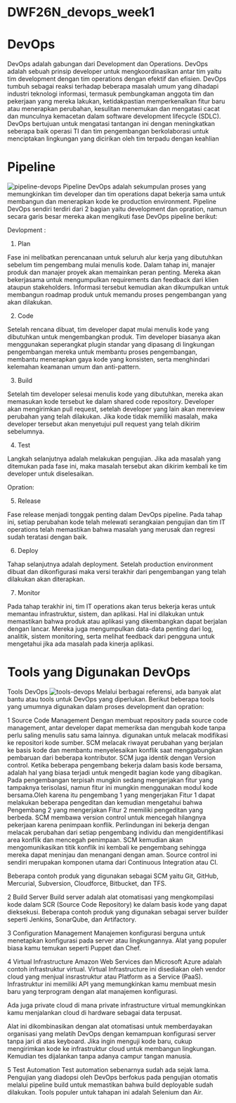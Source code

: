 # DWF26N_devops_week1
# DevOps
DevOps adalah gabungan dari Development dan Operations. DevOps adalah sebuah prinsip developer untuk mengkoordinasikan antar tim yaitu tim development dengan tim operations dengan efektif dan efisien. DevOps tumbuh sebagai reaksi terhadap beberapa masalah umum yang dihadapi industri teknologi informasi, termasuk pembungkaman anggota tim dan pekerjaan yang mereka lakukan, ketidakpastian memperkenalkan fitur baru atau menerapkan perubahan, kesulitan menemukan dan mengatasi cacat dan munculnya kemacetan dalam software development lifecycle (SDLC). 
DevOps bertujuan untuk mengatasi tantangan ini dengan meningkatkan seberapa baik operasi TI dan tim pengembangan berkolaborasi untuk menciptakan lingkungan yang dicirikan oleh tim terpadu dengan keahlian

# Pipeline
![pipeline-devops](https://user-images.githubusercontent.com/88620315/133464745-4af9262c-0471-4035-b7c5-acdf5711ea7a.png)
Pipeline DevOps adalah sekumpulan proses yang memungkinkan tim developer dan tim operations dapat bekerja sama untuk membangun dan menerapkan kode ke production environment. Pipeline DevOps sendiri terdiri dari 2 bagian yaitu development dan opration, namun secara garis besar mereka akan mengikuti fase DevOps pipeline berikut:


Devlopment :
 
1. Plan

Fase ini melibatkan perencanaan untuk seluruh alur kerja yang dibutuhkan sebelum tim pengembang mulai menulis kode. Dalam tahap ini, manajer produk dan manajer proyek akan memainkan peran penting. Mereka akan bekerjasama untuk mengumpulkan requirements dan feedback dari klien ataupun stakeholders. Informasi tersebut kemudian akan dikumpulkan untuk membangun roadmap produk untuk memandu proses pengembangan yang akan dilakukan.

2. Code

Setelah rencana dibuat, tim developer dapat mulai menulis kode yang dibutuhkan untuk mengembangkan produk. Tim developer biasanya akan menggunakan seperangkat plugin standar yang dipasang di lingkungan pengembangan mereka untuk membantu proses pengembangan, membantu menerapkan gaya kode yang konsisten, serta menghindari kelemahan keamanan umum dan anti-pattern.

3. Build

Setelah tim developer selesai menulis kode yang dibutuhkan, mereka akan memasukan kode tersebut ke dalam shared code repository. Developer akan mengirimkan pull request, setelah developer yang lain akan mereview perubahan yang telah dilakukan. Jika kode tidak memiliki masalah, maka developer tersebut akan menyetujui pull request yang telah dikirim sebelumnya.

4. Test

Langkah selanjutnya adalah melakukan pengujian.  Jika ada masalah yang ditemukan pada fase ini, maka masalah tersebut akan dikirim kembali ke tim developer untuk diselesaikan.


Opration:

5. Release

Fase release menjadi tonggak penting dalam DevOps pipeline. Pada tahap ini, setiap perubahan kode telah melewati serangkaian pengujian dan tim IT operations telah memastikan bahwa masalah yang merusak dan regresi sudah teratasi dengan baik.

6. Deploy

Tahap selanjutnya adalah deployment. Setelah production environment dibuat dan dikonfigurasi maka versi terakhir dari pengembangan yang telah dilakukan akan diterapkan.

7. Monitor

Pada tahap terakhir ini, tim IT operations akan terus bekerja keras untuk memantau infrastruktur, sistem, dan aplikasi. Hal ini dilakukan untuk memastikan bahwa produk atau aplikasi yang dikembangkan dapat berjalan dengan lancar. Mereka juga mengumpulkan data-data penting dari log, analitik, sistem monitoring, serta melihat feedback dari pengguna untuk mengetahui jika ada masalah pada kinerja aplikasi. 

# Tools yang Digunakan DevOps
Tools DevOps
![tools-devops](https://user-images.githubusercontent.com/88620315/133465203-bd4d970f-7859-4e4c-8d2b-6aaf0d455c16.png)
Melalui berbagai referensi, ada banyak alat bantu atau tools untuk DevOps yang diperlukan. Berikut beberapa tools yang umumnya digunakan dalam proses development dan opration:

1 Source Code Management
Dengan membuat repository pada source code management, antar developer dapat memeriksa dan mengubah kode tanpa perlu saling menulis satu sama lainnya. digunakan untuk melacak modifikasi ke repositori kode sumber. SCM melacak riwayat perubahan yang berjalan ke basis kode dan membantu menyelesaikan konflik saat menggabungkan pembaruan dari beberapa kontributor. SCM juga identik dengan Version control. Ketika beberapa pengembang bekerja dalam basis kode bersama, adalah hal yang biasa terjadi untuk mengedit bagian kode yang dibagikan. Pada pengembangan terpisah mungkin sedang mengerjakan fitur yang tampaknya terisolasi, namun fitur ini mungkin menggunakan modul kode bersama.Oleh karena itu pengembang 1 yang mengerjakan Fitur 1 dapat melakukan beberapa pengeditan dan kemudian mengetahui bahwa Pengembang 2 yang mengerjakan Fitur 2 memiliki pengeditan yang berbeda. SCM membawa version control untuk mencegah hilangnya pekerjaan karena penimpaan konflik. Perlindungan ini bekerja dengan melacak perubahan dari setiap pengembang individu dan mengidentifikasi area konflik dan mencegah penimpaan. SCM kemudian akan mengomunikasikan titik konflik ini kembali ke pengembang sehingga mereka dapat meninjau dan menangani dengan aman.
Source control ini sendiri merupakan komponen utama dari Continuous Integration atau CI.

Beberapa contoh produk yang digunakan sebagai SCM yaitu Git, GitHub, Mercurial, Subversion, Cloudforce, Bitbucket, dan TFS.

2 Build Server
Build server adalah alat otomatisasi yang mengkompilasi kode dalam SCR (Source Code Repository) ke dalam basis kode yang dapat dieksekusi. 
Beberapa contoh produk yang digunakan sebagai server builder seperti Jenkins, SonarQube, dan Artifactory.

3 Configuration Management
Manajemen konfigurasi berguna untuk menetapkan konfigurasi pada server atau lingkungannya. 
Alat yang populer biasa kamu temukan seperti Puppet dan Chef.

4 Virtual Infrastructure
Amazon Web Services dan Microsoft Azure adalah contoh infrastruktur virtual. Virtual Infrastructure ini disediakan oleh vendor cloud yang menjual insrastruktur atau Platform as a Service (PaaS). Infrastruktur ini memiliki API yang memungkinkan kamu membuat mesin baru yang terprogram dengan alat manajemen konfigurasi.

Ada juga private cloud di mana private infrastructure virtual memungkinkan kamu menjalankan cloud di hardware sebagai data terpusat.

Alat ini dikombinasikan dengan alat otomatisasi untuk memberdayakan organisasi yang melatih DevOps dengan kemampuan konfigurasi server tanpa jari di atas keyboard. Jika ingin menguji kode baru, cukup mengirimkan kode ke infrastruktur cloud untuk membangun lingkungan. Kemudian tes dijalankan tanpa adanya campur tangan manusia.

5 Test Automation
Test automation sebenarnya sudah ada sejak lama. Pengujian yang diadopsi oleh DevOps berfokus pada pengujian otomatis melalui pipeline build untuk memastikan bahwa build deployable sudah dilakukan. Tools populer untuk tahapan ini adalah Selenium dan Air.
